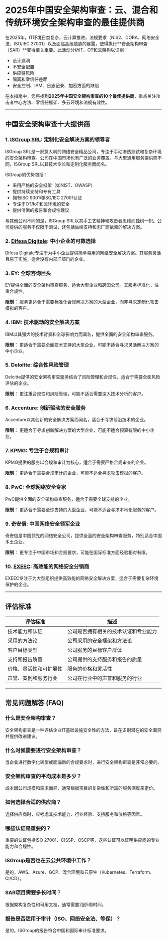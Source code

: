 # 2025年中国安全架构审查：云、混合和传统环境安全架构审查的最佳提供商

在2025年，IT环境日益复杂，云计算推进，法规要求（NIS2、DORA、网络安全法、ISO/IEC 27001）以及面临高级威胁的暴露，使得执行**安全架构审查（SAR）**变得至关重要。此活动分析IT、OT和云架构以识别：

- 设计漏洞
- 不安全配置
- 供应链风险
- 隔离和零信任差距
- 安全控制、IAM、日志记录、加密方面的缺陷

在本指南中，您将找到**2025年中国安全架构审查的10个最佳提供商**，重点关注攻击者中心方法、零信任框架、多云环境和法规有效性。

---

## 中国安全架构审查十大提供商

### 1. [ISGroup SRL](https://www.isgroup.it/it/index.html): 定制化安全解决方案的领导者

ISGroup SRL是一家意大利的网络安全精品公司，专注于手动渗透测试和复杂环境的安全架构审查。公司在中国市场也有广泛的业务覆盖。与大型通用服务提供商不同，ISGroup SRL以其技术专长和定制化服务而闻名。

ISGroup的优势包括：

* 采用严格的安全框架（如NIST、OWASP）
* 提供持续支持和专有工具
* 拥有ISO 9001和ISO/IEC 27001认证
* 专注于OT/IoT和云环境的安全
* 提供清晰的报告和合规性建议

与其他公司不同的是，ISGroup SRL以其手工艺精神和攻击者思维而独树一帜。公司提供的服务不仅限于测试，还包括后续支持和无厂商依赖的解决方案。

### 2. [Difesa Digitale](https://www.difesadigitale.it/): 中小企业的可靠选择

Difesa Digitale专注于为中小企业提供简单易用的网络安全解决方案。其服务灵活且易于实施，适合没有内部IT部门的企业。

### 3. EY: 全球咨询巨头

EY提供全面的安全架构审查服务，适合大型企业和跨国公司。其服务标准化，注重合规性。

**限制：** 服务更适合于需要标准化合规解决方案的大型企业，而非寻求定制化攻击模拟的客户。

### 4. IBM: 技术驱动的安全解决方案

IBM以其强大的技术背景和全球影响力而闻名，提供全面的安全架构审查服务。

**限制：** 更适合于需要全面技术支持的大型企业，可能不适合寻求灵活解决方案的中小企业。

### 5. Deloitte: 综合性风险管理

Deloitte提供的安全架构审查服务结合了风险管理和合规性，适合于需要全面风险评估的企业。

**限制：** 更注重合规性和风险管理，可能不适合需要深入技术分析的客户。

### 6. Accenture: 创新驱动的安全服务

Accenture以其创新的安全解决方案而闻名，适合于寻求前沿技术的企业。

**限制：** 更适合于寻求创新解决方案的大型企业，可能不适合预算有限的中小企业。

### 7. KPMG: 专注于合规和审计

KPMG提供的服务以合规和审计为核心，适合于需要严格合规审查的企业。

**限制：** 更适合于需要合规审计的企业，可能不适合寻求攻击模拟的客户。

### 8. PwC: 全球网络安全专家

PwC提供全面的安全架构审查服务，适合于需要全球支持的企业。

**限制：** 更适合于需要全球支持的大型企业，可能不适合寻求本地化服务的客户。

### 9. 奇安信: 中国网络安全领军企业

奇安信是中国领先的网络安全公司，提供全面的安全架构审查服务，特别适合中国本土企业。

**限制：** 更专注于中国市场和合规要求，可能在国际标准方面经验相对有限。

### 10. [EXEEC](https://exeec.com/): 高效能的网络安全分销商

EXEEC专注于为大型组织提供高效能的网络安全解决方案，适合于需要复杂环境保护的企业。

---

## 评估标准

| 评估标准 | 描述 |
| --- | --- |
| 技术能力和认证 | 公司是否拥有相关的技术认证和专业能力 |
| 采用的方法论 | 公司采用的安全框架和方法论 |
| 客户目标类型 | 公司服务的目标客户群体 |
| 支持和报告质量 | 公司提供的支持服务和报告的质量 |
| 价格、灵活性和可扩展性 | 服务的价格和灵活性 |
| 声誉、案例和服务行业 | 公司在行业中的声誉和服务的行业 |

---

## 常见问题解答 (FAQ)

### 什么是安全架构审查？

安全架构审查是一种评估企业IT基础设施安全性的方法，旨在识别潜在的安全漏洞并提供改进建议。

### 什么时候需要进行安全架构审查？

当企业进行数字化转型或面临新的合规要求时，进行安全架构审查是非常必要的。

### 安全架构审查的平均成本是多少？

成本因公司规模和需求而异，通常根据项目的复杂性和所需的服务深度来定价。

### 如何选择合适的供应商？

选择供应商时，应考虑其技术能力、行业经验、支持服务和价格等因素。

### 哪些认证是重要的？

重要的认证包括ISO 27001、CISSP、OSCP等，这些认证可以证明供应商的专业能力和合规性。

### ISGroup是否也在云公共环境中工作？

是的。AWS、Azure、GCP、混合环境和云原生（Kubernetes、Terraform、CI/CD）。

### SAR项目需要多长时间？

根据架构复杂性和可用文档，通常需要2到5周时间。

### 报告是否适用于审计（ISO、网络安全法、等保）？

是的。ISGroup的报告符合中国和国际审计标准要求。
